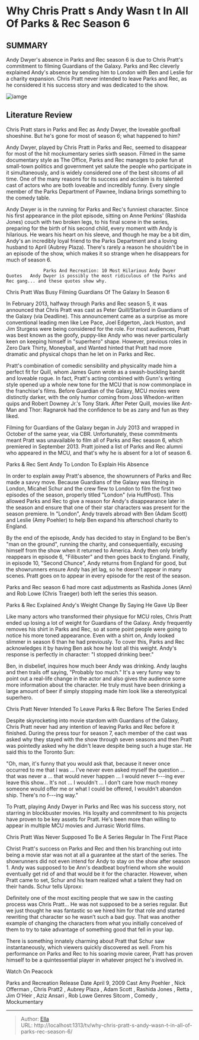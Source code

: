 # Why Chris Pratt s Andy Wasn t In All Of Parks &amp; Rec Season 6


## SUMMARY 



  Andy Dwyer&#39;s absence in Parks and Rec season 6 is due to Chris Pratt&#39;s commitment to filming Guardians of the Galaxy.   Parks and Rec cleverly explained Andy&#39;s absence by sending him to London with Ben and Leslie for a charity expansion.   Chris Pratt never intended to leave Parks and Rec, as he considered it his success story and was dedicated to the show.  

![iamge](https://static1.srcdn.com/wordpress/wp-content/uploads/2019/08/Chris-Pratt-as-Andy-Dwyer-in-Parks-and-Rec-and-Big-Ben.jpg)

## Literature Review
Chris Pratt stars in Parks and Rec as Andy Dwyer, the loveable goofball shoeshine. But he&#39;s gone for most of season 6; what happened to him?




Andy Dwyer, played by Chris Pratt in Parks and Rec, seemed to disappear for most of the hit mockumentary series sixth season. Filmed in the same documentary style as The Office, Parks and Rec manages to poke fun at small-town politics and government yet salute the people who participate in it simultaneously, and is widely considered one of the best sitcoms of all time. One of the many reasons for its success and acclaim is its talented cast of actors who are both loveable and incredibly funny. Every single member of the Parks Department of Pawnee, Indiana brings something to the comedy table.




Andy Dwyer is in the running for Parks and Rec&#39;s funniest character. Since his first appearance in the pilot episode, sitting on Anne Perkins&#39; (Rashida Jones) couch with two broken legs, to his final scene in the series, preparing for the birth of his second child, every moment with Andy is hilarious. He wears his heart on his sleeve, and though he may be a bit dim, Andy&#39;s an incredibly loyal friend to the Parks Department and a loving husband to April (Aubrey Plaza). There&#39;s rarely a reason he shouldn&#39;t be in an episode of the show, which makes it so strange when he disappears for much of season 6.

                  Parks And Recreation: 10 Most Hilarious Andy Dwyer Quotes   Andy Dwyer is possibly the most ridiculous of the Parks and Rec gang... and these quotes show why.     


 Chris Pratt Was Busy Filming Guardians Of The Galaxy In Season 6 
          




In February 2013, halfway through Parks and Rec season 5, it was announced that Chris Pratt was cast as Peter Quill/Starlord in Guardians of the Galaxy (via Deadline). This announcement came as a surprise as more conventional leading men like Lee Pace, Joel Edgerton, Jack Huston, and Jim Sturgess were being considered for the role. For most audiences, Pratt was best known as the goofy, puppy-like Andy who was never particularly keen on keeping himself in &#34;superhero&#34; shape. However, previous roles in Zero Dark Thirty, Moneyball, and Wanted hinted that Pratt had more dramatic and physical chops than he let on in Parks and Rec.

Pratt&#39;s combination of comedic sensibility and physicality made him a perfect fit for Quill, whom James Gunn wrote as a swash-buckling bandit and loveable rogue. In fact, Pratt&#39;s acting combined with Gunn&#39;s writing style opened up a whole new tone for the MCU that is now commonplace in the franchise&#39;s films. Before Guardian of the Galaxy, MCU movies were distinctly darker, with the only humor coming from Joss Whedon-written quips and Robert Downey Jr.&#39;s Tony Stark. After Peter Quill, movies like Ant-Man and Thor: Ragnarok had the confidence to be as zany and fun as they liked.




Filming for Guardians of the Galaxy began in July 2013 and wrapped in October of the same year, via CBR. Unfortunately, these commitments meant Pratt was unavailable to film all of Parks and Rec season 6, which premiered in September 2013. Pratt joined a list of Parks and Rec alumni who appeared in the MCU, and that&#39;s why he is absent for a lot of season 6.



 Parks &amp; Rec Sent Andy To London To Explain His Absence 
          

In order to explain away Pratt&#39;s absence, the showrunners of Parks and Rec made a savvy move. Because Guardians of the Galaxy was filming in London, Micahel Schur and the crew flew to London to film the first two episodes of the season, properly titled &#34;London&#34; (via HuffPost). This allowed Parks and Rec to give a reason for Andy&#39;s disappearance later in the season and ensure that one of their star characters was present for the season premiere. In &#34;London&#34;, Andy travels abroad with Ben (Adam Scott) and Leslie (Amy Poehler) to help Ben expand his afterschool charity to England.




By the end of the episode, Andy has decided to stay in England to be Ben&#39;s &#34;man on the ground&#34;, running the charity, and consequentially, excusing himself from the show when it returned to America. Andy then only briefly reappears in episode 6, &#34;Filibuster&#34; and then goes back to England. Finally, in episode 10, &#34;Second Chunce&#34;, Andy returns from England for good, but the showrunners ensure Andy has jet lag, so he doesn&#39;t appear in many scenes. Pratt goes on to appear in every episode for the rest of the season.



Parks and Rec season 6 had more cast adjustments as Rashida Jones (Ann) and Rob Lowe (Chris Traeger) both left the series this season.






 Parks &amp; Rec Explained Andy&#39;s Weight Change By Saying He Gave Up Beer 
          




Like many actors who transformed their physique for MCU roles, Chris Pratt ended up losing a lot of weight for Guardians of the Galaxy. Andy frequently removes his shirt in Parks and Rec, so at some point people were going to notice his more toned appearance. Even with a shirt on, Andy looked slimmer in season 6 than he had previously. To cover this, Parks and Rec acknowledges it by having Ben ask how he lost all this weight. Andy&#39;s response is perfectly in character: &#34;I stopped drinking beer.&#34;

Ben, in disbelief, inquires how much beer Andy was drinking. Andy laughs and then trails off saying, &#34;Probably too much.&#34; It&#39;s a very funny way to point out a real-life change in the actor and also gives the audience some more information about the character. He truly must have been drinking a large amount of beer if simply stopping made him look like a stereotypical superhero.



 Chris Pratt Never Intended To Leave Parks &amp; Rec Before The Series Ended 
         




Despite skyrocketing into movie stardom with Guardians of the Galaxy, Chris Pratt never had any intention of leaving Parks and Rec before it finished. During the press tour for season 7, each member of the cast was asked why they stayed with the show through seven seasons and then Pratt was pointedly asked why he didn&#39;t leave despite being such a huge star. He said this to the Toronto Sun:


&#34;Oh, man, it&#39;s funny that you would ask that, because it never once occurred to me that I was ... I&#39;ve never even asked myself the question ... that was never a ... that would never happen ... I would never f---ing ever leave this show... It&#39;s not ... I wouldn&#39;t ... I don&#39;t care how much money someone would offer me or what I could be offered, I wouldn&#39;t abandon ship. There&#39;s no f---ing way.&#34;


To Pratt, playing Andy Dwyer in Parks and Rec was his success story, not starring in blockbuster movies. His loyalty and commitment to his projects have proven to be key assets for Pratt. He&#39;s been more than willing to appear in multiple MCU movies and Jurrasic World films.






 Chris Pratt Was Never Supposed To Be A Series Regular In The First Place 
          

Christ Pratt&#39;s success on Parks and Rec and then his branching out into being a movie star was not at all a guarantee at the start of the series. The showrunners did not even intend for Andy to stay on the show after season 1. Andy was supposed to be Ann&#39;s deadbeat boyfriend whom she would eventually get rid of and that would be it for the character. However, when Pratt came to set, Schur and his team realized what a talent they had on their hands. Schur tells Uproxx:


Definitely one of the most exciting people that we saw in the casting process was Chris Pratt... He was not supposed to be a series regular. But we just thought he was fantastic so we hired him for that role and started rewriting that character so he wasn’t such a bad guy. That was another example of changing the characters from what you initially conceived of them to try to take advantage of something good that fell in your lap.





There is something innately charming about Pratt that Schur saw instantaneously, which viewers quickly discovered as well. From his performance on Parks and Rec to his soaring movie career, Pratt has proven himself to be a quintessential player in whatever project he&#39;s involved in.

Watch On Peacock

  Parks and Recreation   Release Date   April 9, 2009    Cast   Amy Poehler , Nick Offerman , ​Chris Pratt2 , Aubrey Plaza , Adam Scott , Rashida Jones , Retta , Jim O&#39;Heir , Aziz Ansari , Rob Lowe    Genres   Sitcom , Comedy , Mockumentary       


---

> Author: [Ella](https://instagram.hk.cn/)  
> URL: http://localhost:1313/tv/why-chris-pratt-s-andy-wasn-t-in-all-of-parks-rec-season-6/  

